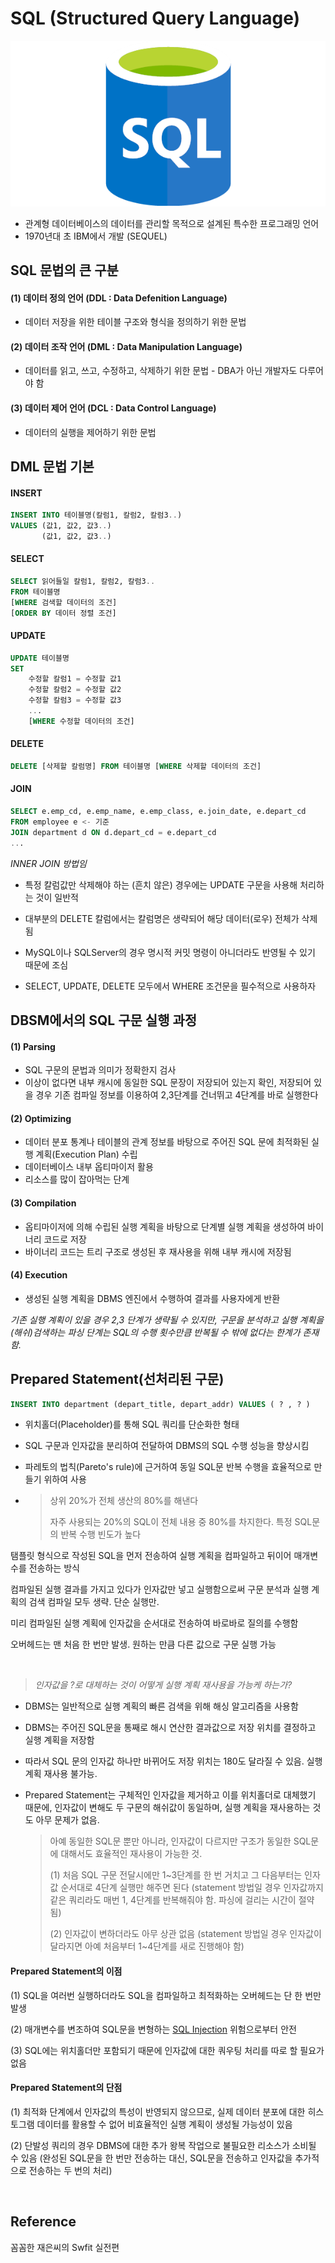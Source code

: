 # SQL (Structured Query Language)

![sql](./database_img/sql_img/sql.png)



- 관계형 데이터베이스의 데이터를 관리할 목적으로 설계된 특수한 프로그래밍 언어
- 1970년대 초 IBM에서 개발 (SEQUEL)



## SQL 문법의 큰 구분

#### (1) 데이터 정의 언어 (DDL : Data Defenition Language)

- 데이터 저장을 위한 테이블 구조와 형식을 정의하기 위한 문법

#### (2) 데이터 조작 언어 (DML : Data Manipulation Language)

- 데이터를 읽고, 쓰고, 수정하고, 삭제하기 위한 문법 - DBA가 아닌 개발자도 다루어야 함

#### (3) 데이터 제어 언어 (DCL : Data Control Language)

- 데이터의 실행을 제어하기 위한 문법



## DML 문법 기본



#### INSERT

```sql
INSERT INTO 테이블명(칼럼1, 칼럼2, 칼럼3..)
VALUES (값1, 값2, 값3..)
	   (값1, 값2, 값3..)
```



#### SELECT

```sql
SELECT 읽어들일 칼럼1, 칼럼2, 칼럼3..
FROM 테이블명
[WHERE 검색할 데이터의 조건]
[ORDER BY 데이터 정렬 조건]
```



#### UPDATE

```sql
UPDATE 테이블명
SET
	수정할 칼럼1 = 수정할 값1
	수정할 칼럼2 = 수정할 값2
	수정할 칼럼3 = 수정할 값3
	...
	[WHERE 수정할 데이터의 조건] 
```



#### DELETE

```sql
DELETE [삭제할 칼럼명] FROM 테이블명 [WHERE 삭제할 데이터의 조건]
```



#### JOIN

```sql
SELECT e.emp_cd, e.emp_name, e.emp_class, e.join_date, e.depart_cd
FROM employee e <- 기준
JOIN department d ON d.depart_cd = e.depart_cd
...
```

*INNER JOIN 방법임*



- 특정 칼럼값만 삭제해야 하는 (흔치 않은) 경우에는 UPDATE 구문을 사용해 처리하는 것이 일반적
- 대부분의 DELETE 칼럼에서는 칼럼명은 생략되어 해당 데이터(로우) 전체가 삭제됨

- MySQL이나 SQLServer의 경우 명시적 커밋 명령이 아니더라도 반영될 수 있기 때문에 조심
- SELECT, UPDATE, DELETE 모두에서 WHERE 조건문을 필수적으로 사용하자



## DBSM에서의 SQL 구문 실행 과정

#### (1) Parsing

- SQL 구문의 문법과 의미가 정확한지 검사
- 이상이 없다면 내부 캐시에 동일한 SQL 문장이 저장되어 있는지 확인, 저장되어 있을 경우 기존 컴파일 정보를 이용하여 2,3단계를 건너뛰고 4단계를 바로 실행한다

#### (2) Optimizing

- 데이터 분포 통계나 테이블의 관계 정보를 바탕으로 주어진 SQL 문에 최적화된 실행 계획(Execution Plan) 수립
- 데이터베이스 내부 옵티마이저 활용
- 리소스를 많이 잡아먹는 단계

#### (3) Compilation

- 옵티마이저에 의해 수립된 실행 계획을 바탕으로 단계별 실행 계획을 생성하여 바이너리 코드로 저장
- 바이너리 코드는 트리 구조로 생성된 후 재사용을 위해 내부 캐시에 저장됨

#### (4) Execution

- 생성된 실행 계획을 DBMS 엔진에서 수행하여 결과를 사용자에게 반환



*기존 실행 계획이 있을 경우 2,3 단계가 생략될 수 있지만, 구문을 분석하고 실행 계획을 (해쉬)검색하는 파싱 단계는 SQL의 수행 횟수만큼 반복될 수 밖에 없다는 한계가 존재함.*



## Prepared Statement(선처리된 구문)

```sql
INSERT INTO department (depart_title, depart_addr) VALUES ( ? , ? )
```

- 위치홀더(Placeholder)를 통해 SQL 쿼리를 단순화한 형태

- SQL 구문과 인자값을 분리하여 전달하여 DBMS의 SQL 수행 성능을 향상시킴

- 파레토의 법칙(Pareto's rule)에 근거하여 동일 SQL문 반복 수행을 효율적으로 만들기 위하여 사용

- > 상위 20%가 전체 생산의 80%를 해낸다
  >
  > 자주 사용되는 20%의 SQL이 전체 내용 중 80%를 차지한다. 특정 SQL문의 반복 수행 빈도가 높다



탬플릿 형식으로 작성된 SQL을 먼저 전송하여 실행 계획을 컴파일하고 뒤이어 매개변수를 전송하는 방식

컴파일된 실행 결과를 가지고 있다가 인자값만 넣고 실행함으로써 구문 분석과 실행 계획의 검색 컴파일 모두 생략. 단순 실행만. 

미리 컴파일된 실행 계획에 인자값을 순서대로 전송하여 바로바로 질의를 수행함

오버헤드는 맨 처음 한 번만 발생. 원하는 만큼 다른 값으로 구문 실행 가능

<br>

>  *인자값을 ?로 대체하는 것이 어떻게 실행 계획 재사용을 가능케 하는가?*

- DBMS는 일반적으로 실행 계획의 빠른 검색을 위해 해싱 알고리즘을 사용함

- DBMS는 주어진 SQL문을 통째로 해시 연산한 결과값으로 저장 위치를 결정하고 실행 계획을 저장함

- 따라서 SQL 문의 인자값 하나만 바뀌어도 저장 위치는 180도 달라질 수 있음. 실행 계획 재사용 불가능.

- Prepared Statement는 구체적인 인자값을 제거하고 이를 위치홀더로 대체했기 때문에, 인자값이 변해도 두 구문의 해쉬값이 동일하며, 실행 계획을 재사용하는 것도 아무 문제가 없음. 

  > 아예 동일한 SQL문 뿐만 아니라, 인자값이 다르지만 구조가 동일한 SQL문에 대해서도 효율적인 재사용이 가능한 것. 
  >
  > (1) 처음 SQL 구문 전달시에만 1~3단계를 한 번 거치고 그 다음부터는 인자값 순서대로 4단계 실행만 해주면 된다 (statement 방법일 경우 인자값까지 같은 쿼리라도 매번 1, 4단계를 반복해줘야 함. 파싱에 걸리는 시간이 절약됨)
  >
  > (2) 인자값이 변하더라도 아무 상관 없음 (statement 방법일 경우 인자값이 달라지면 아예 처음부터 1~4단계를 새로 진행해야 함)



#### Prepared Statement의 이점

(1) SQL을 여러번 실행하더라도 SQL을 컴파일하고 최적화하는 오버헤드는 단 한 번만 발생

(2) 매개변수를 변조하여 SQL문을 변형하는 <u>SQL Injection</u> 위험으로부터 안전

(3) SQL에는 위치홀더만 포함되기 때문에 인자값에 대한 쿼우팅 처리를 따로 할 필요가 없음



#### Prepared Statement의 단점

(1) 최적화 단계에서 인자값의 특성이 반영되지 않으므로, 실제 데이터 분포에 대한 히스토그램 데이터를 활용할 수 없어 비효율적인 실행 계획이 생성될 가능성이 있음

(2) 단발성 쿼리의 경우 DBMS에 대한 추가 왕복 작업으로 불필요한 리소스가 소비될 수 있음 (완성된 SQL문을 한 번만 전송하는 대신, SQL문을 전송하고 인자값을 추가적으로 전송하는 두 번의 처리)

<br>

## Reference

꼼꼼한 재은씨의 Swfit 실전편